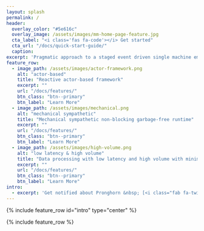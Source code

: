 ```yaml
---
layout: splash
permalink: /
header:
  overlay_color: "#5e616c"
  overlay_image: /assets/images/mm-home-page-feature.jpg
  cta_label: "<i class='fas fa-code'></i> Get started"
  cta_url: "/docs/quick-start-guide/"
  caption:
excerpt: 'Pragmatic approach to a staged event driven single machine embedded micro-framework.<br /> <br /><br /> {::nomarkdown}{:/nomarkdown}'
feature_row:
  - image_path: /assets/images/actor-framework.png
    alt: "actor-based"
    title: "Reactive actor-based framework"
    excerpt: ""
    url: "/docs/features/"
    btn_class: "btn--primary"
    btn_label: "Learn More"
  - image_path: /assets/images/mechanical.png
    alt: "mechanical sympathetic"
    title: "Mechanical sympathetic non-blocking garbage-free runtime"
    excerpt: ""
    url: "/docs/features/"
    btn_class: "btn--primary"
    btn_label: "Learn More"
  - image_path: /assets/images/high-volume.png
    alt: "low latency & high volume"
    title: "Data processing with low latency and high volume with minimal memory footprint"
    excerpt: ""
    url: "/docs/features/"
    btn_class: "btn--primary"
    btn_label: "Learn More"
intro:
  - excerpt: 'Get notified about Pronghorn &nbsp; [<i class="fab fa-twitter"></i> @nathantippy](https://twitter.com/nathantippy){: .btn .btn--twitter}'
---
```


{% include feature_row id="intro" type="center" %}

{% include feature_row %}